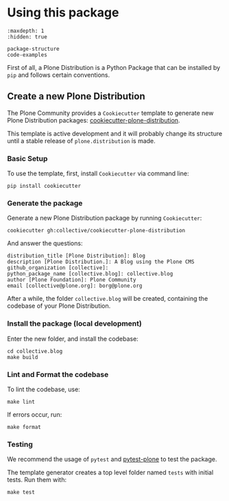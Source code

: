 # Using this package

```{toctree}
:maxdepth: 1
:hidden: true

package-structure
code-examples
```

First of all, a Plone Distribution is a Python Package that can be installed by `pip` and follows certain conventions.

## Create a new Plone Distribution

The Plone Community provides a `Cookiecutter` template to generate new Plone Distribution packages: [cookiecutter-plone-distribution](https://github.com/collective/cookiecutter-plone-distribution).

This template is active development and it will probably change its structure until a stable release of `plone.distribution` is made.

### Basic Setup

To use the template, first, install `Cookiecutter` via command line:

```shell
pip install cookiecutter
```

### Generate the package

Generate a new Plone Distribution package by running `Cookiecutter`:

```shell
cookiecutter gh:collective/cookiecutter-plone-distribution
```

And answer the questions:
```
distribution_title [Plone Distribution]: Blog
description [Plone Distribution.]: A Blog using the Plone CMS
github_organization [collective]:
python_package_name [collective.blog]: collective.blog
author [Plone Foundation]: Plone Community
email [collective@plone.org]: borg@plone.org
```

After a while, the folder `collective.blog` will be created, containing the codebase of your Plone Distribution.

### Install the package (local development)

Enter the new folder, and install the codebase:

```shell
cd collective.blog
make build
```

### Lint and Format the codebase

To lint the codebase, use:

```shell
make lint
```

If errors occur, run:

```shell
make format
```

### Testing

We recommend the usage of `pytest` and [pytest-plone](https://pypi.org/project/pytest-plone) to test the package.

The template generator creates a top level folder named `tests` with initial tests. Run them with:

```shell
make test
```
